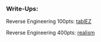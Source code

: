 ### Write-Ups: 

Reverse Engineering 100pts: [tablEZ](https://github.com/r0d/Write_Ups/edit/master/CSAW%20CTF%202017/tablEZ)

Reverse Engineering 400pts: [realism](https://github.com/r0d/Write_Ups/tree/master/CSAW%20CTF%202017/realism)

